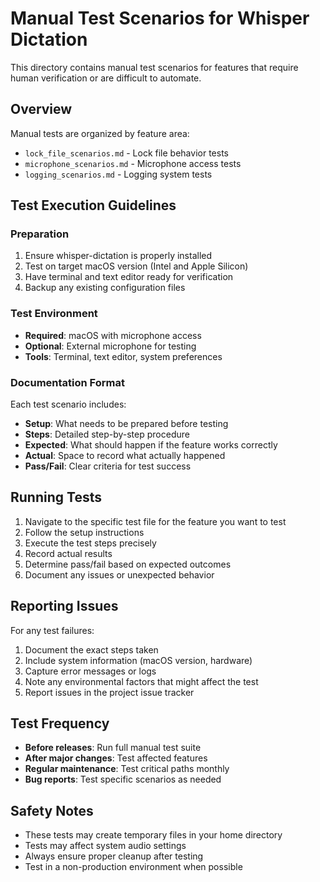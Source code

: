 # Manual Test Scenarios for Whisper Dictation

This directory contains manual test scenarios for features that require human verification or are difficult to automate.

## Overview

Manual tests are organized by feature area:
- `lock_file_scenarios.md` - Lock file behavior tests
- `microphone_scenarios.md` - Microphone access tests  
- `logging_scenarios.md` - Logging system tests

## Test Execution Guidelines

### Preparation
1. Ensure whisper-dictation is properly installed
2. Test on target macOS version (Intel and Apple Silicon)
3. Have terminal and text editor ready for verification
4. Backup any existing configuration files

### Test Environment
- **Required**: macOS with microphone access
- **Optional**: External microphone for testing
- **Tools**: Terminal, text editor, system preferences

### Documentation Format
Each test scenario includes:
- **Setup**: What needs to be prepared before testing
- **Steps**: Detailed step-by-step procedure
- **Expected**: What should happen if the feature works correctly
- **Actual**: Space to record what actually happened
- **Pass/Fail**: Clear criteria for test success

## Running Tests

1. Navigate to the specific test file for the feature you want to test
2. Follow the setup instructions
3. Execute the test steps precisely
4. Record actual results
5. Determine pass/fail based on expected outcomes
6. Document any issues or unexpected behavior

## Reporting Issues

For any test failures:
1. Document the exact steps taken
2. Include system information (macOS version, hardware)
3. Capture error messages or logs
4. Note any environmental factors that might affect the test
5. Report issues in the project issue tracker

## Test Frequency

- **Before releases**: Run full manual test suite
- **After major changes**: Test affected features
- **Regular maintenance**: Test critical paths monthly
- **Bug reports**: Test specific scenarios as needed

## Safety Notes

- These tests may create temporary files in your home directory
- Tests may affect system audio settings
- Always ensure proper cleanup after testing
- Test in a non-production environment when possible
